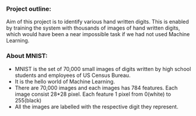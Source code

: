 ### Project outline:
Aim of this project is to identify various hand written digits. This is enabled by training the system with thousands of images of hand written digits, which would have been a near impossible task if we had not used Machine Learning. 


### About MNIST:
* MNIST is the set of 70,000 small images of digits written by high school students and employees of US Census Bureau.
* It is the hello world of Machine Learning.
* There are 70,000 images and each images  has 784 features. Each image consist  28*28 pixel. Each feature 1 pixel from 0(white) to 255(black)
* All the images are labelled with the respective digit they represent.



